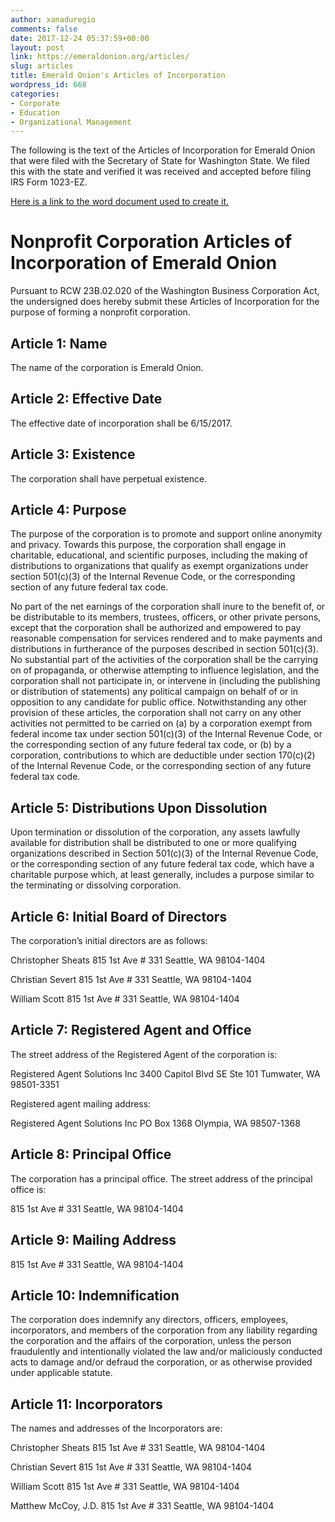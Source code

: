 ```yaml
---
author: xanaduregio
comments: false
date: 2017-12-24 05:37:59+00:00
layout: post
link: https://emeraldonion.org/articles/
slug: articles
title: Emerald Onion's Articles of Incorporation
wordpress_id: 668
categories:
- Corporate
- Education
- Organizational Management
---
```


The following is the text of the Articles of Incorporation for Emerald Onion that were filed with the Secretary of State for Washington State. We filed this with the state and verified it was received and accepted before filing IRS Form 1023-EZ.

[Here is a link to the word document used to create it.](https://emeraldonion.org/wp-content/uploads/2017/12/Articles-Of-Incorporation-Version-1.4.docx)


# Nonprofit Corporation Articles of Incorporation of Emerald Onion


Pursuant to RCW 23B.02.020 of the Washington Business Corporation Act, the undersigned does hereby submit these Articles of Incorporation for the purpose of forming a nonprofit corporation.


## Article 1: Name


The name of the corporation is Emerald Onion.


## Article 2: Effective Date


The effective date of incorporation shall be 6/15/2017.


## Article 3: Existence


The corporation shall have perpetual existence.


## Article 4: Purpose


The purpose of the corporation is to promote and support online anonymity and privacy. Towards this purpose, the corporation shall engage in charitable, educational, and scientific purposes, including the making of distributions to organizations that qualify as exempt organizations under section 501(c)(3) of the Internal Revenue Code, or the corresponding section of any future federal tax code.

No part of the net earnings of the corporation shall inure to the benefit of, or be distributable to its members, trustees, officers, or other private persons, except that the corporation shall be authorized and empowered to pay reasonable compensation for services rendered and to make payments and distributions in furtherance of the purposes described in section 501(c)(3). No substantial part of the activities of the corporation shall be the carrying on of propaganda, or otherwise attempting to influence legislation, and the corporation shall not participate in, or intervene in (including the publishing or distribution of statements) any political campaign on behalf of or in opposition to any candidate for public office. Notwithstanding any other provision of these articles, the corporation shall not carry on any other activities not permitted to be carried on (a) by a corporation exempt from federal income tax under section 501(c)(3) of the Internal Revenue Code, or the corresponding section of any future federal tax code, or (b) by a corporation, contributions to which are deductible under section 170(c)(2) of the Internal Revenue Code, or the corresponding section of any future federal tax code.


## Article 5: Distributions Upon Dissolution


Upon termination or dissolution of the corporation, any assets lawfully available for distribution shall be distributed to one or more qualifying organizations described in Section 501(c)(3) of the Internal Revenue Code, or the corresponding section of any future federal tax code, which have a charitable purpose which, at least generally, includes a purpose similar to the terminating or dissolving corporation.


## Article 6: Initial Board of Directors


The corporation’s initial directors are as follows:

Christopher Sheats
815 1st Ave # 331
Seattle, WA 98104-1404

Christian Severt
815 1st Ave # 331
Seattle, WA 98104-1404

William Scott
815 1st Ave # 331
Seattle, WA 98104-1404


## Article 7: Registered Agent and Office


The street address of the Registered Agent of the corporation is:

Registered Agent Solutions Inc
3400 Capitol Blvd SE Ste 101
Tumwater, WA 98501-3351

Registered agent mailing address:

Registered Agent Solutions Inc
PO Box 1368
Olympia, WA 98507-1368


## Article 8: Principal Office


The corporation has a principal office. The street address of the principal office is:

815 1st Ave # 331
Seattle, WA 98104-1404


## Article 9: Mailing Address


815 1st Ave # 331
Seattle, WA 98104-1404


## Article 10: Indemnification


The corporation does indemnify any directors, officers, employees, incorporators, and members of the corporation from any liability regarding the corporation and the affairs of the corporation, unless the person fraudulently and intentionally violated the law and/or maliciously conducted acts to damage and/or defraud the corporation, or as otherwise provided under applicable statute.


## Article 11: Incorporators


The names and addresses of the Incorporators are:

Christopher Sheats
815 1st Ave # 331
Seattle, WA 98104-1404

Christian Severt
815 1st Ave # 331
Seattle, WA 98104-1404

William Scott
815 1st Ave # 331
Seattle, WA 98104-1404

Matthew McCoy, J.D.
815 1st Ave # 331
Seattle, WA 98104-1404


